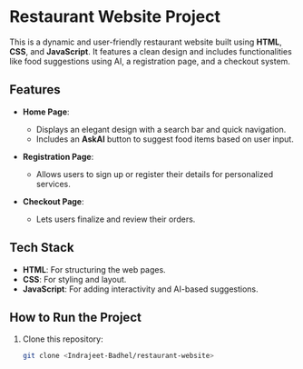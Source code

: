# Restaurant Website Project

This is a dynamic and user-friendly restaurant website built using **HTML**, **CSS**, and **JavaScript**. It features a clean design and includes functionalities like food suggestions using AI, a registration page, and a checkout system.

## Features

- **Home Page**: 
  - Displays an elegant design with a search bar and quick navigation.
  - Includes an **AskAI** button to suggest food items based on user input.

- **Registration Page**: 
  - Allows users to sign up or register their details for personalized services.

- **Checkout Page**: 
  - Lets users finalize and review their orders.

## Tech Stack

- **HTML**: For structuring the web pages.
- **CSS**: For styling and layout.
- **JavaScript**: For adding interactivity and AI-based suggestions.

## How to Run the Project

1. Clone this repository:
   ```bash
   git clone <Indrajeet-Badhel/restaurant-website>
